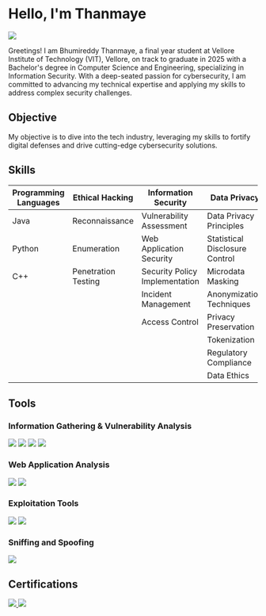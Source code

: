 # Hello, I'm Thanmaye
<a href="https://linkedin.com/in/b-thanmaye-45a310222"><img src="https://img.shields.io/badge/-LinkedIn-0072b1?&style=for-the-badge&logo=linkedin&logoColor=white" /></a>


Greetings! I am Bhumireddy Thanmaye, a final year student at Vellore Institute of Technology (VIT), Vellore, on track to graduate in 2025 with a Bachelor's degree in Computer Science and Engineering, specializing in Information Security. With a deep-seated passion for cybersecurity, I am committed to advancing my technical expertise and applying my skills to address complex security challenges.

## Objective
My objective is to dive into the tech industry, leveraging my skills to fortify digital defenses and drive cutting-edge cybersecurity solutions.

## Skills

| **Programming Languages**      | **Ethical Hacking**               | **Information Security**                 | **Data Privacy**                      |
|--------------------------------|----------------------------------|------------------------------------------|---------------------------------------|
| Java                           | Reconnaissance                    | Vulnerability Assessment                 | Data Privacy Principles               |
| Python                         | Enumeration                      | Web Application Security                 | Statistical Disclosure Control        |
| C++                            | Penetration Testing              | Security Policy Implementation          | Microdata Masking                     |
|                                |                                  | Incident Management                     | Anonymization Techniques              |
|                                |                                  | Access Control                          | Privacy Preservation                 |
|                                |                                  |                                      | Tokenization                          |
|                                |                                  |                                      | Regulatory Compliance                 |
|                                |                                  |                                      | Data Ethics                           |


## Tools

### Information Gathering & Vulnerability Analysis
<div>
    <img src="https://img.shields.io/badge/-Nmap-4C98FF?style=for-the-badge&logo=Nmap&logoColor=white" />
    <img src="https://img.shields.io/badge/-Zenmap-4C98FF?style=for-the-badge&logo=Nmap&logoColor=white" />
    <img src="https://img.shields.io/badge/-TheHarvester-4C98FF?style=for-the-badge&logo=Python&logoColor=white" />
    <img src="https://img.shields.io/badge/-Legion-4C98FF?style=for-the-badge&logoColor=white" />
</div>

### Web Application Analysis
<div>
    <img src="https://img.shields.io/badge/-Burp_Suite-FF6347?style=for-the-badge&logo=burpsuite&logoColor=white" />
    <img src="https://img.shields.io/badge/-Nikto-990000?style=for-the-badge&logoColor=white" />
</div>

### Exploitation Tools
<div>
    <img src="https://img.shields.io/badge/-Metasploit-ED1C24?style=for-the-badge&logo=Metasploit&logoColor=white" />
    <img src="https://img.shields.io/badge/-SQLmap-CC2929?style=for-the-badge&logo=SQLmap&logoColor=white" />
</div>

### Sniffing and Spoofing
<div>
    <img src="https://img.shields.io/badge/-Wireshark-1679A7?style=for-the-badge&logo=Wireshark&logoColor=white" />
</div>


## Certifications
<div>
<a href="https://drive.google.com/file/d/1BdcKA8zz6VUcz2rJ_4AZNvhLQiS7au5a/view">
    <img src="https://img.shields.io/badge/-CEH-red?style=for-the-badge&logoColor=white" />
</a>


<a href="https://smartinternz.com/internships/SmartBridge/eeb5378183ebda2bcc031ab369b4db82">
    <img src="https://img.shields.io/badge/Externship%20Program-blueviolet?style=for-the-badge&logoColor=white" />
</a>





